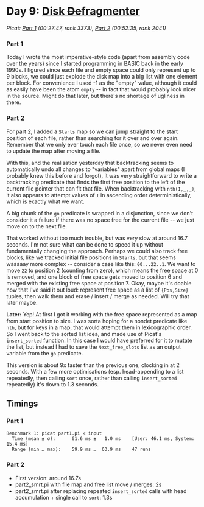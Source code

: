 # Day 9: [Disk ~~De~~fragmenter](https://adventofcode.com/2024/day/9)
*Picat: [Part 1](https://github.com/DestyNova/advent_of_code_2024/blob/main/9/part1.pi) (00:27:47, rank 3373), [Part 2](https://github.com/DestyNova/advent_of_code_2024/blob/main/9/part2.pi) (00:52:35, rank 2041)*

### Part 1

Today I wrote the most imperative-style code (apart from assembly code over the years) since I started programming in BASIC back in the early 1990s. I figured since each file and empty space could only represent up to 9 blocks, we could just explode the disk map into a big list with one element per block.
For convenience I used -1 as the "empty" value, although it could as easily have been the atom `empty` -- in fact that would probably look nicer in the source. Might do that later, but there's no shortage of ugliness in there.

### Part 2

For part 2, I added a `Starts` map so we can jump straight to the start position of each file, rather than searching for it over and over again. Remember that we only ever touch each file once, so we never even need to update the map after moving a file.

With this, and the realisation yesterday that backtracking seems to automatically undo all changes to "variables" apart from global maps (I probably knew this before and forgot), it was very straightforward to write a backtracking predicate that finds the first free position to the left of the current file pointer that can fit that file. When backtracking with `nth(I,_,_)`, it also appears to attempt values of `I` in ascending order deterministically, which is exactly what we want.

A big chunk of the `go` predicate is wrapped in a disjunction, since we don't consider it a failure if there was no space free for the current file -- we just move on to the next file.

That worked without too much trouble, but was very slow at around 16.7 seconds. I'm not sure what can be done to speed it up without fundamentally changing the approach. Perhaps we could also track free blocks, like we tracked initial file positions in `Starts`, but that seems waaaaay more complex -- consider a case like this: `00...22..1`. We want to move `22` to position 2 (counting from zero), which means the free space at 0 is removed, and one block of free space gets moved to position 6 and merged with the existing free space at position 7. Okay, maybe it's doable now that I've said it out loud: represent free space as a list of `{Pos,Size}` tuples, then walk them and erase / insert / merge as needed. Will try that later maybe.

**Later:** Yep! At first I got it working with the free space represented as a map from start position to size. I was sorta hoping for a nondet predicate like `nth`, but for keys in a map, that would attempt them in lexicographic order. So I went back to the sorted list idea, and made use of Picat's `insert_sorted` function. In this case I would have preferred for it to mutate the list, but instead I had to save the `Next_free_slots` list as an output variable from the `go` predicate.

This version is about 9x faster than the previous one, clocking in at 2 seconds. With a few more optimisations (esp. head-appending to a list repeatedly, then calling `sort` once, rather than calling `insert_sorted` repeatedly) it's down to 1.3 seconds.

## Timings

### Part 1

```
Benchmark 1: picat part1.pi < input
  Time (mean ± σ):      61.6 ms ±   1.0 ms    [User: 46.1 ms, System: 15.4 ms]
  Range (min … max):    59.9 ms …  63.9 ms    47 runs
```

### Part 2

* First version: around 16.7s
* part2_smrt.pi with file map and free list move / merges: 2s
* part2_smrt.pi after replacing repeated `insert_sorted` calls with head accumulation + single call to `sort`: 1.3s
